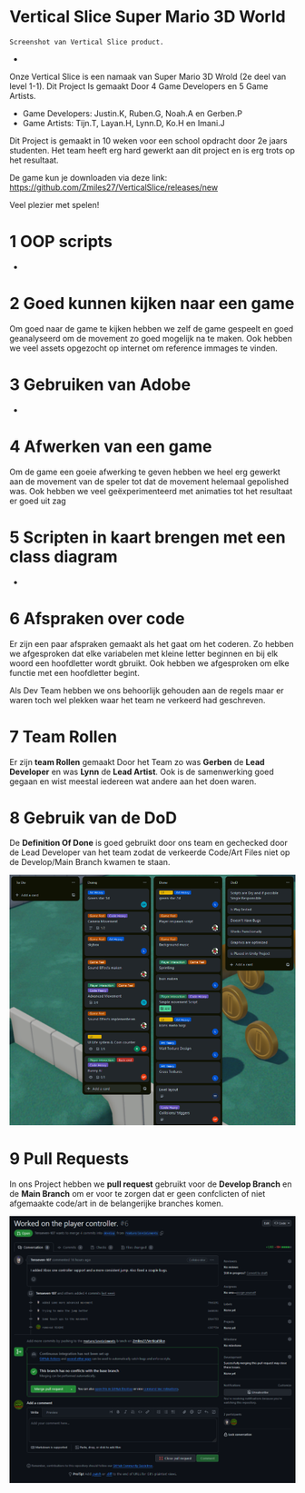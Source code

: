 # **Vertical Slice Super Mario 3D World**

    Screenshot van Vertical Slice product.

-
Onze Vertical Slice is een namaak van Super Mario 3D Wrold (2e deel van level 1-1). Dit Project Is gemaakt Door 4 Game Developers en 5 Game Artists.

* Game Developers: Justin.K, Ruben.G, Noah.A en Gerben.P
* Game Artists: Tijn.T, Layan.H, Lynn.D, Ko.H en Imani.J

Dit Project is gemaakt in 10 weken voor een school opdracht door 2e jaars studenten. Het team heeft erg hard gewerkt aan dit project en is erg trots op het resultaat. 

De game kun je downloaden via deze link: https://github.com/Zmiles27/VerticalSlice/releases/new

Veel plezier met spelen!

# 1 OOP scripts

-

# 2 Goed kunnen kijken naar een game
Om goed naar de game te kijken hebben we zelf de game gespeelt en goed geanalyseerd om de movement zo goed mogelijk na te maken. Ook hebben we veel assets opgezocht op internet om reference immages te vinden.

# 3 Gebruiken van Adobe

-

# 4 Afwerken van een game
Om de game een goeie afwerking te geven hebben we heel erg gewerkt aan de movement van de speler tot dat de movement helemaal gepolished was. Ook hebben we veel geëxperimenteerd met animaties tot het resultaat er goed uit zag

# 5 Scripten in kaart brengen met een class diagram

-

# 6 Afspraken over code
Er zijn een paar afspraken gemaakt als het gaat om het coderen. Zo hebben we afgesproken dat elke variabelen met kleine letter beginnen en bij elk woord een hoofdletter wordt gbruikt. Ook hebben we afgesproken om elke functie met een hoofdletter begint.

Als Dev Team hebben we ons behoorlijk gehouden aan de regels maar er waren toch wel plekken waar het team ne verkeerd had geschreven.

# 7 Team Rollen
Er zijn **team Rollen** gemaakt Door het Team zo was **Gerben** de **Lead Developer** en was **Lynn** de **Lead Artist**. Ook is de samenwerking goed gegaan en wist meestal iedereen wat andere aan het doen waren. 

# 8 Gebruik van de DoD
De **Definition Of Done** is goed gebruikt door ons team en gechecked door de Lead Developer van het team zodat de verkeerde Code/Art Files niet op de Develop/Main Branch kwamen te staan.

![ScreenshotDefinitionOfDone](READMEFiles/Photo's/Dod.png)

# 9 Pull Requests
In ons Project hebben we **pull request** gebruikt voor de **Develop Branch** en de **Main Branch** om er voor te zorgen dat er geen confclicten of niet afgemaakte code/art in de belangerijke branches komen.

![ScreenshotGitPullRequest](READMEFiles/Photo's/PullRequest.png)